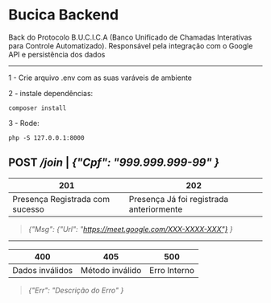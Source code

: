 # Bucica Backend

Back do Protocolo B.U.C.I.C.A (Banco Unificado de Chamadas Interativas para Controle Automatizado). Responsável pela integração com o Google API e persistência dos dados

---

1 - Crie arquivo .env com as suas varáveis de ambiente

2 - instale dependências:

    composer install

3 - Rode:

    php -S 127.0.0.1:8000

## **POST** _/join_ | *{"Cpf": "999.999.999-99" }*

| 201                             | 202                                      |
| ------------------------------- | ---------------------------------------- |
| Presença Registrada com sucesso | Presença Já foi registrada anteriormente |

> *{"Msg": {"Url": "https://meet.google.com/XXX-XXXX-XXX"} }*

---

| 400             | 405             | 500          |
| --------------- | --------------- | ------------ |
| Dados inválidos | Método inválido | Erro Interno |

> *{"Err": "Descrição do Erro" }*

